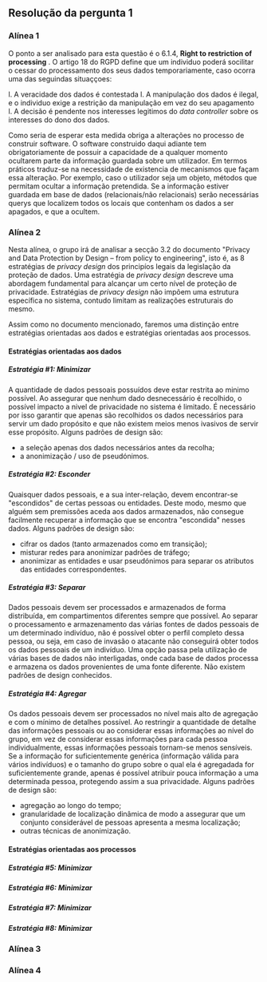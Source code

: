 ## Resolução da pergunta 1

### Alínea 1
O ponto a ser analisado para esta questão é o 6.1.4, **Right to restriction of processing** . 
O artigo 18 do RGPD define que um individuo poderá socilitar o cessar do processamento dos seus dados
temporariamente, caso ocorra uma das seguindas situaççoes:

l. A veracidade dos dados é contestada
l. A manipulação dos dados é ilegal, e o individuo exige a restrição da manipulação em vez do seu apagamento
l. A decisão é pendente nos interesses legitimos do *data controller* sobre os interesses do dono dos dados.

Como seria de esperar esta medida obriga a alterações no processo de construir software. O software construido daqui adiante
tem obrigatoriamente de possuir a capacidade de a qualquer momento ocultarem parte da informação guardada sobre um utilizador. Em termos práticos traduz-se na necessidade de existencia de mecanismos que façam essa alteração. Por exemplo, caso o utilizador seja um objeto, métodos que permitam ocultar a informação pretendida. Se a informação estiver guardada em base de dados (relacionais/não relacionais) serão necessárias querys que localizem todos os locais que contenham os dados a ser apagados, e que a ocultem. 

### Alínea 2
Nesta alínea, o grupo irá de analisar a secção 3.2 do documento "Privacy and Data Protection by Design – from policy to engineering", isto é, as 8 estratégias de *privacy design* dos principíos legais da legislação da proteção de dados. Uma estratégia de *privacy design* descreve uma abordagem fundamental para alcançar um certo nível de proteção de privacidade. Estratégias de *privacy design* não impõem uma estrutura específica no sistema, contudo limitam as realizações estruturais do mesmo.

Assim como no documento mencionado, faremos uma distinção entre estratégias orientadas aos dados e estratégias orientadas aos processos.
#### **Estratégias orientadas aos dados**
##### Estratégia #1: Minimizar
A quantidade de dados pessoais possuídos deve estar restrita ao minimo possível. Ao assegurar que nenhum dado desnecessário é recolhido, o possível impacto a nivel de privacidade no sistema é limitado. É necessário por isso garantir que apenas são recolhidos os dados necessários para servir um dado propósito e que não existem meios menos ivasivos de servir esse propósito. Alguns padrões de design são:
- a seleção apenas dos dados necessários antes da recolha;
- a anonimização / uso de pseudónimos.
##### Estratégia #2: Esconder
Quaisquer dados pessoais, e a sua inter-relação, devem encontrar-se "escondidos" de certas pessoas ou entidades. Deste modo, mesmo que alguém sem premissões aceda aos dados armazenados, não consegue facilmente recuperar a informação que se encontra "escondida" nesses dados. Alguns padrões de design são:
- cifrar os dados (tanto armazenados como em transição);
- misturar redes para anonimizar padrões de tráfego;
- anonimizar as entidades e usar pseudónimos para separar os atributos das entidades correspondentes.
##### Estratégia #3: Separar
Dados pessoais devem ser processados e armazenados de forma distribuída, em compartimentos diferentes sempre que possível. Ao separar o processamento e armazenamento das várias fontes de dados pessoais de um determinado indivíduo, não é possível obter o perfil completo dessa pessoa, ou seja, em caso de invasão o atacante não conseguirá obter todos os dados pessoais de um indivíduo. Uma opção passa pela utilização de várias bases de dados não interligadas, onde cada base de dados processa e armazena os dados provenientes de uma fonte diferente. Não existem padrões de design conhecidos.
##### Estratégia #4: Agregar
Os dados pessoais devem ser processados no nível mais alto de agregação e com o mínimo de detalhes possível. Ao restringir a quantidade de detalhe das informações pessoais ou ao considerar essas informações ao nível do grupo, em vez de considerar essas informações para cada pessoa individualmente, essas informações pessoais tornam-se menos sensíveis. Se a informação for suficientemente genérica (informação válida para vários indivíduos) e o tamanho do grupo sobre o qual ela é agregadada for suficientemente grande, apenas é possível atribuir pouca informação a uma determinada pessoa, protegendo assim a sua privacidade. Alguns padrões de design são:
- agregação ao longo do tempo;
- granularidade de localização dinâmica de modo a assegurar que um conjunto considerável de pessoas apresenta a mesma localização;
- outras técnicas de anonimização.

#### **Estratégias orientadas aos processos**
##### Estratégia #5: Minimizar
##### Estratégia #6: Minimizar
##### Estratégia #7: Minimizar
##### Estratégia #8: Minimizar
### Alínea 3

### Alínea 4

